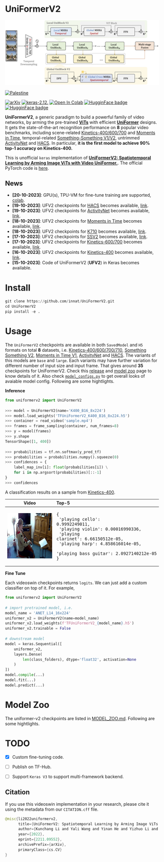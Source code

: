 # UniFormerV2


![](assets/framework.png)


[![Palestine](https://img.shields.io/badge/Free-Palestine-white?labelColor=green)](https://twitter.com/search?q=%23FreePalestine&src=typed_query)

[![arXiv](https://img.shields.io/badge/arXiv-2211.09552-darkred)](https://arxiv.org/abs/2211.09552) [![keras-2.12.](https://img.shields.io/badge/keras-2.12-darkred)]([?](https://img.shields.io/badge/keras-2.12-darkred)) [![Open In Colab](https://colab.research.google.com/assets/colab-badge.svg)](https://colab.research.google.com/drive/1Z6RzLcno_eLGD_E96mlWoyGieGbKxPQr?usp=sharing) [![HugginFace badge](https://img.shields.io/badge/🤗%20Hugging%20Face-Spaces-yellow.svg)](https://huggingface.co/spaces/innat/UniFormerV2) [![HugginFace badge](https://img.shields.io/badge/🤗%20Hugging%20Face-Hub-yellow.svg)](?)

**UniFormerV2**, a generic paradigm to build a powerful family of video networks, by arming the pre-trained [**ViTs**](https://github.com/google-research/vision_transformer) with efficient [**UniFormer**](https://github.com/Sense-X/UniFormer) designs. It gets the state-of-the-art recognition performance on **8** popular video benchmarks, including scene-related [Kinetics-400/600/700](https://www.deepmind.com/open-source/kinetics) and [Moments in Time](http://moments.csail.mit.edu/), temporal-related [Something-Something V1/V2](https://developer.qualcomm.com/software/ai-datasets/something-something), untrimmed [ActivityNet](http://activity-net.org/) and [HACS](http://hacs.csail.mit.edu/). In particular, **it is the first model to achieve 90% top-1 accuracy on Kinetics-400.**

This is unofficial `keras` implementation of [**UniFormerV2: Spatiotemporal Learning by Arming Image ViTs with Video UniFormer.**](https://arxiv.org/abs/2211.09552). The official PyTorch code is [here](https://github.com/OpenGVLab/UniFormerV2).



## News

- **[20-10-2023]**: GPU(s), TPU-VM for fine-tune training are supported, [colab](https://github.com/innat/UniFormerV2/blob/main/notebooks/uniformerv2_video_classification.ipynb).
- **[19-10-2023]**: UFV2 checkpoints for [HACS](http://hacs.csail.mit.edu/) becomes available, [link](https://github.com/innat/UniFormerV2/releases/tag/v1.0).
- **[19-10-2023]**: UFV2 checkpoints for [ActivityNet](http://activity-net.org/) becomes available, [link](https://github.com/innat/UniFormerV2/releases/tag/v1.0).
- **[18-10-2023]**: UFV2 checkpoints for [Moments in Time](http://moments.csail.mit.edu/) becomes available, [link](https://github.com/innat/UniFormerV2/releases/tag/v1.0).
- **[18-10-2023]**: UFV2 checkpoints for [K710](https://github.com/OpenGVLab/UniFormerV2/blob/main/DATASET.md#kinetics-710) becomes available, [link](https://github.com/innat/UniFormerV2/releases/tag/v1.0).
- **[17-10-2023]**: UFV2 checkpoints for [SSV2](https://developer.qualcomm.com/software/ai-datasets/something-something) becomes available, [link](https://github.com/innat/UniFormerV2/releases/tag/v1.0).
- **[17-10-2023]**: UFV2 checkpoints for [Kinetics-600/700](https://www.deepmind.com/open-source/kinetics) becomes available, [link](https://github.com/innat/UniFormerV2/releases/tag/v1.0).
- **[16-10-2023]**: UFV2 checkpoints for [Kinetics-400](https://www.deepmind.com/open-source/kinetics) becomes available, [link](https://github.com/innat/UniFormerV2/releases/tag/v1.0).
- **[15-10-2023]**: Code of UniFormerV2 (**UFV2**) in Keras becomes available.


# Install

```python
git clone https://github.com/innat/UniFormerV2.git
cd UniFormerV2
pip install -e . 
```

# Usage

The `UniFormerV2` checkpoints are available in both `SavedModel` and `H5` formats on total **8** datasets, i.e. [Kinetics-400/600/700/710](https://www.deepmind.com/open-source/kinetics), [Something Something V2](https://developer.qualcomm.com/software/ai-datasets/something-something), [Moments in Time V1](http://moments.csail.mit.edu/), [ActivityNet](http://activity-net.org/) and [HACS](http://hacs.csail.mit.edu/). The variants of this models are `base` and `large`. Each variants may have further variation for different number of input size and input frame. That gives around **35** checkpoints for UniFormerV2. Check this [release](https://github.com/innat/UniFormerV2/releases/tag/v1.0) and [model zoo](MODEL_ZOO.md) page to know details of it. Also check [`model_configs.py`](./uniformerv2/model_configs.py) to get overall looks of avaiable model config. Following are some hightlights.

**Inference**

```python
from uniformerv2 import UniFormerV2

>>> model = UniFormerV2(name='K400_B16_8x224')
>>> model.load_weights('TFUniFormerV2_K400_B16_8x224.h5')
>>> container = read_video('sample.mp4')
>>> frames = frame_sampling(container, num_frames=8)
>>> y = model(frames)
>>> y.shape
TensorShape([1, 400])

>>> probabilities = tf.nn.softmax(y_pred_tf)
>>> probabilities = probabilities.numpy().squeeze(0)
>>> confidences = {
    label_map_inv[i]: float(probabilities[i]) \
    for i in np.argsort(probabilities)[::-1]
}
>>> confidences
```

A classification results on a sample from [Kinetics-400](https://www.deepmind.com/open-source/kinetics).

| Video                          | Top-5 |
|:------------------------------:|:-----|
| ![](./assets/view1.gif)        | <pre>{<br>    'playing cello': 0.9992249011,<br>    'playing violin': 0.00016990336,<br>    'playing clarinet': 6.66150512e-05,<br>    'playing harp': 4.858616014e-05,<br>    'playing bass guitar': 2.0927140212e-05<br>}</pre> |


**Fine Tune**

Each videoswin checkpoints returns `logits`. We can just add a custom classifier on top of it. For example,

```python
from uniformerv2 import UniFormerV2

# import pretrained model, i.e.
model_name = 'ANET_L14_16x224'
uniformer_v2 = UniFormerV2(name=model_name)
uniformer_v2.load_weights(f'TFUniFormerV2_{model_name}.h5')
uniformer_v2.trainable = False

# downstream model
model = keras.Sequential([
    uniformer_v2,
    layers.Dense(
        len(class_folders), dtype='float32', activation=None
    )
])
model.compile(...)
model.fit(...)
model.predict(...)

```

# Model Zoo

The uniformer-v2 checkpoints are listed in [MODEL_ZOO.md](MODEL_ZOO.md). Following are some hightlights.



# TODO
- [x] Custom fine-tuning code.
- [ ] Publish on TF-Hub.
- [ ] Support `Keras V3` to support multi-framework backend.


##  Citation

If you use this videoswin implementation in your research, please cite it using the metadata from our `CITATION.cff` file.

```swift
@misc{li2022uniformerv2,
      title={UniFormerV2: Spatiotemporal Learning by Arming Image ViTs with Video UniFormer}, 
      author={Kunchang Li and Yali Wang and Yinan He and Yizhuo Li and Yi Wang and Limin Wang and Yu Qiao},
      year={2022},
      eprint={2211.09552},
      archivePrefix={arXiv},
      primaryClass={cs.CV}
}
```

